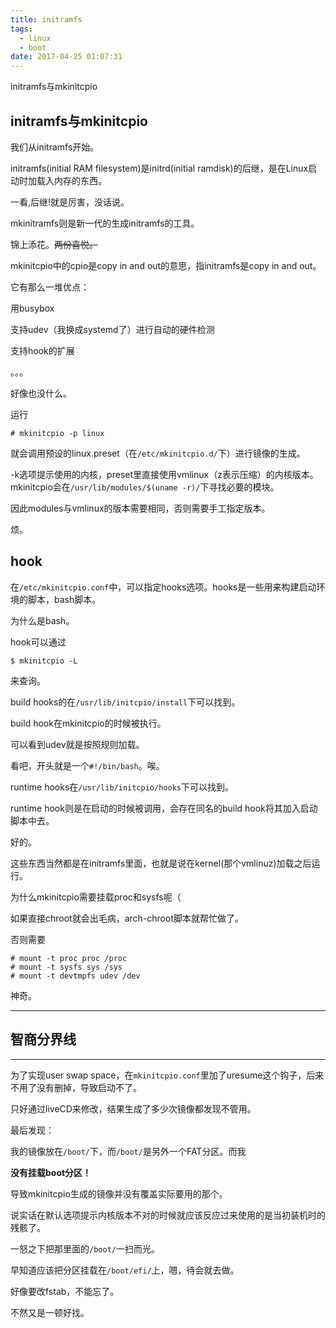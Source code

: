 ```yaml
---
title: initramfs
tags:
  - linux
  - boot
date: 2017-04-25 01:07:31
---
```

initramfs与mkinitcpio
<!-- excerpt -->


## initramfs与mkinitcpio

我们从initramfs开始。

initramfs(initial RAM filesystem)是initrd(initial ramdisk)的后继，是在Linux启动时加载入内存的东西。

一看,后继!就是厉害，没话说。

mkinitramfs则是新一代的生成initramfs的工具。

锦上添花。<del>两份喜悦。</del>

mkinitcpio中的cpio是copy in and out的意思，指initramfs是copy in and out。

它有那么一堆优点：

用busybox

支持udev（我换成systemd了）进行自动的硬件检测

支持hook的扩展

。。。

好像也没什么。

运行

```shell
# mkinitcpio -p linux 
```

就会调用预设的linux.preset（在`/etc/mkinitcpio.d/`下）进行镜像的生成。

-k选项提示使用的内核，preset里直接使用vmlinux（z表示压缩）的内核版本。mkinitcpio会在`/usr/lib/modules/$(uname -r)/`下寻找必要的模块。

因此modules与vmlinux的版本需要相同，否则需要手工指定版本。

烦。

## hook

在`/etc/mkinitcpio.conf`中，可以指定hooks选项。hooks是一些用来构建启动环境的脚本，bash脚本。

为什么是bash。

hook可以通过

```shell
$ mkinitcpio -L
```

来查询。

build hooks的在`/usr/lib/initcpio/install`下可以找到。

build hook在mkinitcpio的时候被执行。

可以看到udev就是按照规则加载。

看吧，开头就是一个`#!/bin/bash`。唉。

runtime hooks在`/usr/lib/initcpio/hooks`下可以找到。

runtime hook则是在启动的时候被调用，会存在同名的build hook将其加入启动脚本中去。

好的。

这些东西当然都是在initramfs里面，也就是说在kernel(那个vmlinuz)加载之后运行。

为什么mkinitcpio需要挂载proc和sysfs呢（

如果直接chroot就会出毛病，arch-chroot脚本就帮忙做了。

否则需要

```shell
# mount -t proc proc /proc
# mount -t sysfs sys /sys
# mount -t devtmpfs udev /dev
```

神奇。


---
## 智商分界线
---

为了实现user swap space，在`mkinitcpio.conf`里加了uresume这个钩子，后来不用了没有删掉，导致启动不了。

只好通过liveCD来修改，结果生成了多少次镜像都发现不管用。

最后发现：

我的镜像放在`/boot/`下，而`/boot/`是另外一个FAT分区。而我

**没有挂载boot分区！**

导致mkinitcpio生成的镜像并没有覆盖实际要用的那个。

说实话在默认选项提示内核版本不对的时候就应该反应过来使用的是当初装机时的残骸了。

一怒之下把那里面的`/boot/`一扫而光。

早知道应该把分区挂载在`/boot/efi/`上，嗯，待会就去做。

好像要改fstab，不能忘了。

不然又是一顿好找。
